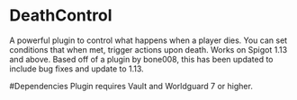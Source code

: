 # DeathControl
A powerful plugin to control what happens when a player dies. You can set conditions that when met, trigger actions upon death. Works on Spigot 1.13 and above.
Based off of a plugin by bone008, this has been updated to include bug fixes and update to 1.13.

#Dependencies
Plugin requires Vault and Worldguard 7 or higher.
